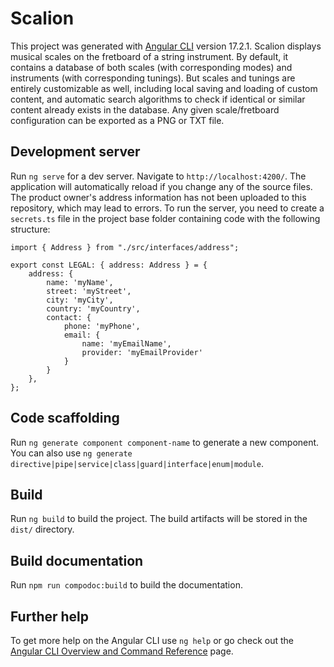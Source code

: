 # Scalion

This project was generated with [Angular CLI](https://github.com/angular/angular-cli) version 17.2.1.
Scalion displays musical scales on the fretboard of a string instrument.
By default, it contains a database of both scales (with corresponding modes) and instruments (with corresponding tunings).
But scales and tunings are entirely customizable as well, including local saving and loading of custom content,
and automatic search algorithms to check if identical or similar content already exists in the database.
Any given scale/fretboard configuration can be exported as a PNG or TXT file.

## Development server

Run `ng serve` for a dev server. Navigate to `http://localhost:4200/`. The application will automatically reload if you change any of the source files.
The product owner's address information has not been uploaded to this repository, which may lead to errors. To run the server, you need to create a `secrets.ts`
file in the project base folder containing code with the following structure:

```
import { Address } from "./src/interfaces/address";

export const LEGAL: { address: Address } = {
    address: {
        name: 'myName',
        street: 'myStreet',
        city: 'myCity',
        country: 'myCountry',
        contact: {
            phone: 'myPhone',
            email: {
                name: 'myEmailName',
                provider: 'myEmailProvider'
            }
        }
    },
};
```

## Code scaffolding

Run `ng generate component component-name` to generate a new component. You can also use `ng generate directive|pipe|service|class|guard|interface|enum|module`.

## Build

Run `ng build` to build the project. The build artifacts will be stored in the `dist/` directory.

## Build documentation

Run `npm run compodoc:build` to build the documentation.

## Further help

To get more help on the Angular CLI use `ng help` or go check out the [Angular CLI Overview and Command Reference](https://angular.io/cli) page.
